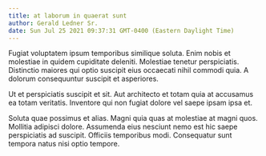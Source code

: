 ```yaml
---
title: at laborum in quaerat sunt
author: Gerald Ledner Sr.
date: Sun Jul 25 2021 09:37:31 GMT-0400 (Eastern Daylight Time)
---
```

Fugiat voluptatem ipsum temporibus similique soluta. Enim nobis et molestiae in quidem cupiditate deleniti. Molestiae tenetur perspiciatis. Distinctio maiores qui optio suscipit eius occaecati nihil commodi quia. A dolorum consequuntur suscipit et asperiores.

 Ut et perspiciatis suscipit et sit. Aut architecto et totam quia at accusamus ea totam veritatis. Inventore qui non fugiat dolore vel saepe ipsam ipsa et.

 Soluta quae possimus et alias. Magni quia quas at molestiae at magni quos. Mollitia adipisci dolore. Assumenda eius nesciunt nemo est hic saepe perspiciatis ad suscipit. Officiis temporibus modi. Consequatur sunt tempora natus nisi optio tempore.